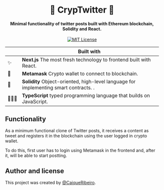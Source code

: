 <h1 align="center">
  💠 CrypTwitter 💠
</h1>

<h4 align="center">
  Minimal functionality of twitter posts built with Ethereum blockchain, Solidity and React.
</h4>


<p align="center">
  <a href="https://github.com/Nozbe/WatermelonDB/blob/master/LICENSE">
    <img src="https://img.shields.io/badge/License-MIT-blue.svg" alt="MIT License">
  </a>
</p>

|     | Built with                                                                                                                            |
| --- | -------------------------------------------------------------------------------------------------------------------------------- |
| ✨ | **Next.js** The most fresh technology to frontend built with React.                                                                               |
| 🦊  | **Metamask** Crypto wallet to connect to blockchain.                                         |
| 💠  | **Solidity** Object-oriented, high-level language for implementing smart contracts. .                                                                                                                               |
| 🧙🏼‍♀️  | **TypeScript** typed programming language that builds on JavaScript.                                                                                          |

## Functionality

As a minimum functional clone of Twitter posts, it receives a content as tweet and registers it in the blockchain using the user logged in crypto wallet.

To do this, first user has to login using Metamask in the frontend and, after it, will be able to start postting.


## Author and license

This project was created by [@CaiqueRibeiro](https://github.com/CaiqueRibeiro).